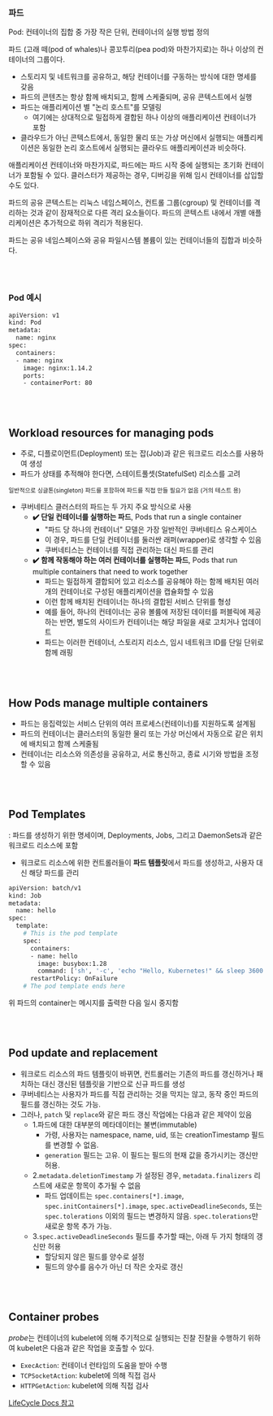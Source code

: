 ### 파드

Pod: 컨테이너의 집합 중 가장 작은 단위, 컨테이너의 실행 방법 정의

파드 (고래 떼(pod of whales)나 콩꼬투리(pea pod)와 마찬가지로)는 하나 이상의 컨테이너의 그룹이다. 
- 스토리지 및 네트워크를 공유하고, 해당 컨테이너를 구동하는 방식에 대한 명세를 갖음
- 파드의 콘텐츠는 항상 함께 배치되고, 함께 스케줄되며, 공유 콘텍스트에서 실행
- 파드는 애플리케이션 별 "논리 호스트"를 모델링
  - 여기에는 상대적으로 밀접하게 결합된 하나 이상의 애플리케이션 컨테이너가 포함
- 클라우드가 아닌 콘텍스트에서, 동일한 물리 또는 가상 머신에서 실행되는 애플리케이션은 동일한 논리 호스트에서 실행되는 클라우드 애플리케이션과 비슷하다.

애플리케이션 컨테이너와 마찬가지로, 파드에는 파드 시작 중에 실행되는 초기화 컨테이너가 포함될 수 있다. 클러스터가 제공하는 경우, 디버깅을 위해 임시 컨테이너를 삽입할 수도 있다.

파드의 공유 콘텍스트는 리눅스 네임스페이스, 컨트롤 그룹(cgroup) 및 컨테이너를 격리하는 것과 같이 잠재적으로 다른 격리 요소들이다. 파드의 콘텍스트 내에서 개별 애플리케이션은 추가적으로 하위 격리가 적용된다.

파드는 공유 네임스페이스와 공유 파일시스템 볼륨이 있는 컨테이너들의 집합과 비슷하다.

<br/><br/>

### Pod 예시

```Bash
apiVersion: v1
kind: Pod
metadata:
  name: nginx
spec:
  containers:
  - name: nginx
    image: nginx:1.14.2
    ports:
    - containerPort: 80
```

<br/><br/>

## Workload resources for managing pods

- 주로, 디플로이먼트(Deployment) 또는 잡(Job)과 같은 워크로드 리소스를 사용하여 생성
- 파드가 상태를 추적해야 한다면, 스테이트풀셋(StatefulSet) 리소스를 고려

<small>일반적으로 싱글톤(singleton) 파드를 포함하여 파드를 직접 만들 필요가 없음 (거의 테스트 용)</small>

- 쿠버네티스 클러스터의 파드는 두 가지 주요 방식으로 사용
  - **✔️ 단일 컨테이너를 실행하는 파드**, Pods that run a single container
    - "파드 당 하나의 컨테이너" 모델은 가장 일반적인 쿠버네티스 유스케이스
    - 이 경우, 파드를 단일 컨테이너를 둘러싼 래퍼(wrapper)로 생각할 수 있음
    - 쿠버네티스는 컨테이너를 직접 관리하는 대신 파드를 관리
  - **✔️ 함께 작동해야 하는 여러 컨테이너를 실행하는 파드**, Pods that run multiple containers that need to work together
    - 파드는 밀접하게 결합되어 있고 리소스를 공유해야 하는 함께 배치된 여러 개의 컨테이너로 구성된 애플리케이션을 캡슐화할 수 있음
    - 이런 함께 배치된 컨테이너는 하나의 결합된 서비스 단위를 형성
    - 예를 들어, 하나의 컨테이너는 공유 볼륨에 저장된 데이터를 퍼블릭에 제공하는 반면, 별도의 사이드카 컨테이너는 해당 파일을 새로 고치거나 업데이트
    - 파드는 이러한 컨테이너, 스토리지 리소스, 임시 네트워크 ID를 단일 단위로 함께 래핑

<br/><br/>

## How Pods manage multiple containers

- 파드는 응집력있는 서비스 단위의 여러 프로세스(컨테이너)를 지원하도록 설계됨
- 파드의 컨테이너는 클러스터의 동일한 물리 또는 가상 머신에서 자동으로 같은 위치에 배치되고 함께 스케줄됨
- 컨테이너는 리소스와 의존성을 공유하고, 서로 통신하고, 종료 시기와 방법을 조정할 수 있음

<br/><br/>

## Pod Templates
: 파드를 생성하기 위한 명세이며, Deployments, Jobs, 그리고 DaemonSets과 같은 워크로드 리소스에 포함

- 워크로드 리소스에 위한 컨트롤러들이 **파드 템플릿**에서 파드를 생성하고, 사용자 대신 해당 파드를 관리

```Bash
apiVersion: batch/v1
kind: Job
metadata:
  name: hello
spec:
  template:
    # This is the pod template
    spec:
      containers:
      - name: hello
        image: busybox:1.28
        command: ['sh', '-c', 'echo "Hello, Kubernetes!" && sleep 3600']
      restartPolicy: OnFailure
    # The pod template ends here
```

위 파드의 container는 메시지를 출력한 다음 일시 중지함

<br/><br/>

## Pod update and replacement

- 워크로드 리소스의 파드 템플릿이 바뀌면, 컨트롤러는 기존의 파드를 갱신하거나 패치하는 대신 갱신된 템플릿을 기반으로 신규 파드를 생성
- 쿠버네티스는 사용자가 파드를 직접 관리하는 것을 막지는 않고, 동작 중인 파드의 필드를 갱신하는 것도 가능. 
- 그러나, `patch` 및 `replace`와 같은 파드 갱신 작업에는 다음과 같은 제약이 있음 
  - 1.파드에 대한 대부분의 메타데이터는 불변(immutable)
    - 가령, 사용자는 namespace, name, uid, 또는 creationTimestamp 필드를 변경할 수 없음.
    - `generation` 필드는 고유. 이 필드는 필드의 현재 값을 증가시키는 갱신만 허용.
  - 2.`metadata.deletionTimestamp` 가 설정된 경우, `metadata.finalizers` 리스트에 새로운 항목이 추가될 수 없음
    - 파드 업데이트는 `spec.containers[*].image`, `spec.initContainers[*].image`, `spec.activeDeadlineSeconds`, 또는 `spec.tolerations` 이외의 필드는 변경하지 않음. `spec.tolerations`만 새로운 항목 추가 가능.
  - 3.`spec.activeDeadlineSeconds` 필드를 추가할 때는, 아래 두 가지 형태의 갱신만 허용
    - 할당되지 않은 필드를 양수로 설정
    - 필드의 양수를 음수가 아닌 더 작은 숫자로 갱신

<br/><br/>

## Container probes
*probe*는 컨테이너의 kubelet에 의해 주기적으로 실행되는 진찰
진찰을 수행하기 위하여 kubelet은 다음과 같은 작업을 호출할 수 있다.

- `ExecAction`: 컨테이너 런타임의 도움을 받아 수행
- `TCPSocketAction`: kubelet에 의해 직접 검사
- `HTTPGetAction`: kubelet에 의해 직접 검사

[LifeCycle Docs 참고](https://kubernetes.io/ko/docs/concepts/workloads/pods/pod-lifecycle/)


